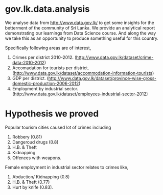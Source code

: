 # gov.lk.data.analysis
We analyse data from  http://www.data.gov.lk/  to get some insights for the betterment of the community of Sri Lanka. We provide an analytical report demonstrating our learnings from Data Science course. And along the way we take this as an opportunity to produce something useful for this country.

Specifically following areas are of interest,

1. Crimes per district 2010-2012. (http://www.data.gov.lk/dataset/crime-data-2010-2012)
2. Accomadation for tourists per district. (http://www.data.gov.lk/dataset/accommodation-information-tourists)
3. GDP per district. (http://www.data.gov.lk/dataset/province-wise-gross-domestic-production-2006-2012)
4. Employment by industrial sector. (http://www.data.gov.lk/dataset/employees-industrial-sector-2012)


# Hypothesis we proved

Popular tourism cities caused lot of crimes including

 1. Robbery (0.81)
 2. Dangeroud drugs (0.8)
 3. H.B. & Theft
 4. Kidnapping
 5. Offences with weapons.
 
Female employment in industrial sector relates to crimes like,

 1. Abduction/ Kidnapping (0.8)
 2. H.B. & Theft (0.77)
 3. Hurt by knife (0.83).
